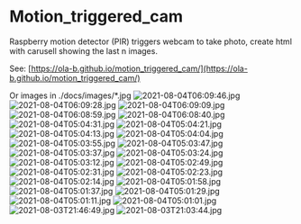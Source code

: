 # Motion_triggered_cam
Raspberry motion detector (PIR) triggers webcam to take photo, create html with carusell showing the last n images.

See: [https://ola-b.github.io/motion_triggered_cam/](https://ola-b.github.io/motion_triggered_cam/)


Or images in ./docs/images/*.jpg
![2021-08-04T06:09:46.jpg](https://github.com/Ola-B/motion_triggered_cam/blob/main/docs/images/2021-08-04T06:09:46.jpg "2021-08-04T06:09:46.jpg")
![2021-08-04T06:09:28.jpg](https://github.com/Ola-B/motion_triggered_cam/blob/main/docs/images/2021-08-04T06:09:28.jpg "2021-08-04T06:09:28.jpg")
![2021-08-04T06:09:09.jpg](https://github.com/Ola-B/motion_triggered_cam/blob/main/docs/images/2021-08-04T06:09:09.jpg "2021-08-04T06:09:09.jpg")
![2021-08-04T06:08:59.jpg](https://github.com/Ola-B/motion_triggered_cam/blob/main/docs/images/2021-08-04T06:08:59.jpg "2021-08-04T06:08:59.jpg")
![2021-08-04T06:08:40.jpg](https://github.com/Ola-B/motion_triggered_cam/blob/main/docs/images/2021-08-04T06:08:40.jpg "2021-08-04T06:08:40.jpg")
![2021-08-04T05:04:31.jpg](https://github.com/Ola-B/motion_triggered_cam/blob/main/docs/images/2021-08-04T05:04:31.jpg "2021-08-04T05:04:31.jpg")
![2021-08-04T05:04:21.jpg](https://github.com/Ola-B/motion_triggered_cam/blob/main/docs/images/2021-08-04T05:04:21.jpg "2021-08-04T05:04:21.jpg")
![2021-08-04T05:04:13.jpg](https://github.com/Ola-B/motion_triggered_cam/blob/main/docs/images/2021-08-04T05:04:13.jpg "2021-08-04T05:04:13.jpg")
![2021-08-04T05:04:04.jpg](https://github.com/Ola-B/motion_triggered_cam/blob/main/docs/images/2021-08-04T05:04:04.jpg "2021-08-04T05:04:04.jpg")
![2021-08-04T05:03:55.jpg](https://github.com/Ola-B/motion_triggered_cam/blob/main/docs/images/2021-08-04T05:03:55.jpg "2021-08-04T05:03:55.jpg")
![2021-08-04T05:03:47.jpg](https://github.com/Ola-B/motion_triggered_cam/blob/main/docs/images/2021-08-04T05:03:47.jpg "2021-08-04T05:03:47.jpg")
![2021-08-04T05:03:37.jpg](https://github.com/Ola-B/motion_triggered_cam/blob/main/docs/images/2021-08-04T05:03:37.jpg "2021-08-04T05:03:37.jpg")
![2021-08-04T05:03:24.jpg](https://github.com/Ola-B/motion_triggered_cam/blob/main/docs/images/2021-08-04T05:03:24.jpg "2021-08-04T05:03:24.jpg")
![2021-08-04T05:03:12.jpg](https://github.com/Ola-B/motion_triggered_cam/blob/main/docs/images/2021-08-04T05:03:12.jpg "2021-08-04T05:03:12.jpg")
![2021-08-04T05:02:49.jpg](https://github.com/Ola-B/motion_triggered_cam/blob/main/docs/images/2021-08-04T05:02:49.jpg "2021-08-04T05:02:49.jpg")
![2021-08-04T05:02:31.jpg](https://github.com/Ola-B/motion_triggered_cam/blob/main/docs/images/2021-08-04T05:02:31.jpg "2021-08-04T05:02:31.jpg")
![2021-08-04T05:02:23.jpg](https://github.com/Ola-B/motion_triggered_cam/blob/main/docs/images/2021-08-04T05:02:23.jpg "2021-08-04T05:02:23.jpg")
![2021-08-04T05:02:14.jpg](https://github.com/Ola-B/motion_triggered_cam/blob/main/docs/images/2021-08-04T05:02:14.jpg "2021-08-04T05:02:14.jpg")
![2021-08-04T05:01:58.jpg](https://github.com/Ola-B/motion_triggered_cam/blob/main/docs/images/2021-08-04T05:01:58.jpg "2021-08-04T05:01:58.jpg")
![2021-08-04T05:01:37.jpg](https://github.com/Ola-B/motion_triggered_cam/blob/main/docs/images/2021-08-04T05:01:37.jpg "2021-08-04T05:01:37.jpg")
![2021-08-04T05:01:29.jpg](https://github.com/Ola-B/motion_triggered_cam/blob/main/docs/images/2021-08-04T05:01:29.jpg "2021-08-04T05:01:29.jpg")
![2021-08-04T05:01:11.jpg](https://github.com/Ola-B/motion_triggered_cam/blob/main/docs/images/2021-08-04T05:01:11.jpg "2021-08-04T05:01:11.jpg")
![2021-08-04T05:01:01.jpg](https://github.com/Ola-B/motion_triggered_cam/blob/main/docs/images/2021-08-04T05:01:01.jpg "2021-08-04T05:01:01.jpg")
![2021-08-03T21:46:49.jpg](https://github.com/Ola-B/motion_triggered_cam/blob/main/docs/images/2021-08-03T21:46:49.jpg "2021-08-03T21:46:49.jpg")
![2021-08-03T21:03:44.jpg](https://github.com/Ola-B/motion_triggered_cam/blob/main/docs/images/2021-08-03T21:03:44.jpg "2021-08-03T21:03:44.jpg")
